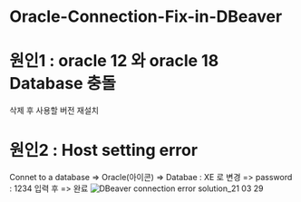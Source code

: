 # Oracle-Connection-Fix-in-DBeaver

# 원인1 : oracle 12 와 oracle 18 Database 충돌
삭제 후 사용할 버전 재설치

# 원인2 : Host setting error
Connet to a database => Oracle(아이콘) => Databae : XE 로 변경 => password : 1234 입력 후 => 완료
![DBeaver connection error solution_21 03 29](https://user-images.githubusercontent.com/66303614/112776188-fc1af600-9079-11eb-95c4-035198858235.jpg)

